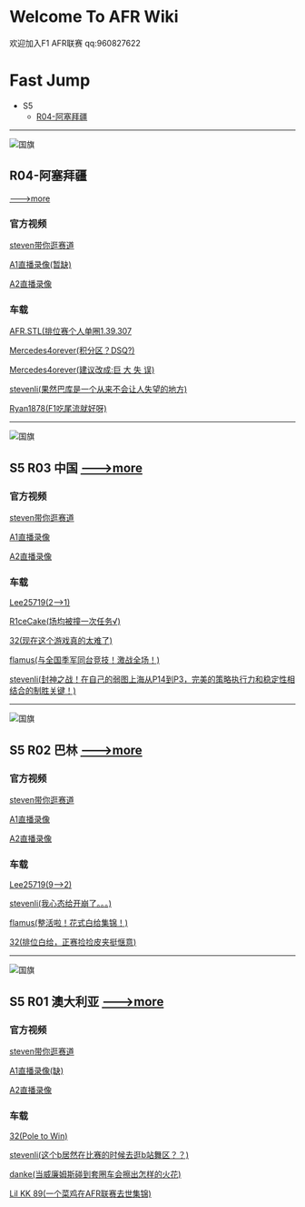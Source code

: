 # Welcome To AFR Wiki

欢迎加入F1 AFR联赛 qq:960827622

Fast Jump
=========

* S5
  * [R04-阿塞拜疆](#R04-阿塞拜疆)

---

![国旗](https://upload.wikimedia.org/wikipedia/commons/thumb/d/dd/Flag_of_Azerbaijan.svg/510px-Flag_of_Azerbaijan.svg.png) 


## R04-阿塞拜疆

[--->more](https://github.com/afr-f1/afr-f1.github.io/wiki/S5_R04)

### 官方视频

[steven带你逛赛道](https://www.bilibili.com/video/av89748508)

[A1直播录像(暂缺)](https://www.bilibili.com/video/av90714654)

[A2直播录像](https://www.bilibili.com/video/av90714654)

### 车载

[AFR.STL(排位赛个人单圈1.39.307](https://www.bilibili.com/video/av90886416)

[Mercedes4orever(积分区？DSQ?)](https://www.bilibili.com/video/av90789213)

[Mercedes4orever(建议改成:巨 大 失 误)](https://www.bilibili.com/video/av90796991)

[stevenli(果然巴库是一个从来不会让人失望的地方)](https://www.bilibili.com/video/av90766036)

[Ryan1878(F1吃尾流就好呀)](https://www.bilibili.com/video/av90887147)

---

![国旗]( https://steamuserimages-a.akamaihd.net/ugc/775107058373552665/29C01902E25F8B516D4D4BC7E2448E4694C9C4B8/?imw=637&imh=358&ima=fit&impolicy=Letterbox&imcolor=%23000000&letterbox=true)

## S5 R03 中国 [--->more](https://github.com/afr-f1/afr-f1.github.io/wiki/S5_R03)

### 官方视频

[steven带你逛赛道](https://www.bilibili.com/video/av88104441)

[A1直播录像](https://www.bilibili.com/video/av89318813)

[A2直播录像](https://www.bilibili.com/video/av89063148)

### 车载

[Lee25719(2-->1)](https://www.bilibili.com/video/av89609631)

[R1ceCake(场均被撞一次任务√)](https://www.bilibili.com/video/av89315351)

[32(现在这个游戏真的太难了)](https://www.bilibili.com/video/av89445169)

[flamus(与全国季军同台竞技！激战全场！)](https://www.bilibili.com/video/av89301719)

[stevenli(封神之战！在自己的弱图上海从P14到P3，完美的策略执行力和稳定性相结合的制胜关键！)](https://www.bilibili.com/video/av89079675)


---

![国旗](https://upload.wikimedia.org/wikipedia/commons/thumb/2/2c/Flag_of_Bahrain.svg/510px-Flag_of_Bahrain.svg.png)


## S5 R02 巴林 [--->more](https://github.com/afr-f1/afr-f1.github.io/wiki/S5_R02)

### 官方视频

[steven带你逛赛道](https://www.bilibili.com/video/av86359097)

[A1直播录像](https://www.bilibili.com/video/av87666903)

[A2直播录像](https://www.bilibili.com/video/av87424916)

### 车载

[Lee25719(9-->2)](https://www.bilibili.com/video/av89554125)

[stevenli(我心态给开崩了。。。)](https://www.bilibili.com/video/av87846744)

[flamus(整活啦！花式白给集锦！)](https://www.bilibili.com/video/av87666051)

[32(排位白给，正赛捡捡皮夹挺惬意)](https://www.bilibili.com/video/av87670196)

---

![国旗](http://guide.itrip.com/file/201912/02153315gm4l.jpg)

## S5 R01 澳大利亚 [--->more](https://github.com/afr-f1/afr-f1.github.io/wiki/S5_R01)

### 官方视频

[steven带你逛赛道](https://www.bilibili.com/video/av83458283)

[A1直播录像(缺)](https://space.bilibili.com/390246737)

[A2直播录像](https://www.bilibili.com/video/av83893855)

### 车载

[32(Pole to Win)](https://www.bilibili.com/video/av84010491)

[stevenli(这个b居然在比赛的时候去逛b站舞区？？)](https://www.bilibili.com/video/av83918013)

[danke(当威廉姆斯碰到套圈车会擦出怎样的火花)](https://www.bilibili.com/video/av84159372)

[Lil KK 89(一个菜鸡在AFR联赛去世集锦)](https://www.bilibili.com/video/av84088678)



